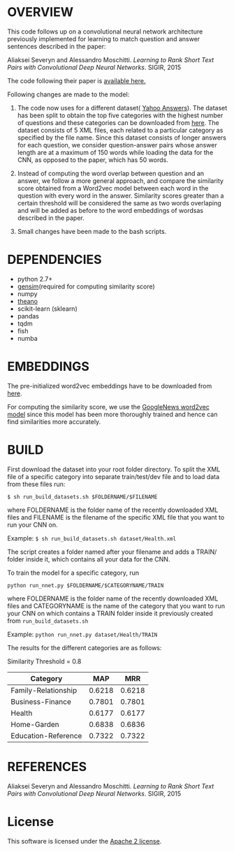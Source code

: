 # OVERVIEW

This code follows up on a convolutional neural network architecture previously implemented for learning to match question and answer sentences described in the paper:

Aliaksei Severyn and Alessandro Moschitti. *Learning to Rank Short Text Pairs with Convolutional Deep Neural Networks*. SIGIR, 2015

The code following their paper is [available here.](https://github.com/aseveryn/deep-qa)

Following changes are made to the model:
1. The code now uses for a different dataset( [Yahoo Answers](https://drive.google.com/file/d/0BzMkWccldefraVBZRlJjbS1XRHc/view?usp=sharing)). The dataset has been split to obtain the top five categories with the highest number of questions and these categories can be downloaded from [here](https://drive.google.com/open?id=0B1ttwhq718PdYlNMeC1hNmhyOWs). The dataset consists of 5 XML files, each related to a particular category as specified by the file name. Since this dataset consists of longer answers for each question, we consider question-answer pairs whose answer length are at a maximum of 150 words while loading the data for the CNN, as opposed to the paper, which has 50 words.

2. Instead of computing the word overlap between question and an answer, we follow a more general approach, and compare the similarity score obtained from a Word2vec model between each word in the question with every word in the answer. Similarity scores greater than a certain threshold will be considered the same as two words overlaping and will be added as before to the word embeddings of wordsas described in the paper. 

3. Small changes have been made to the bash scripts.

# DEPENDENCIES

- python 2.7+
- [gensim](https://radimrehurek.com/gensim/)(required for computing similarity score)
- numpy
- [theano](http://deeplearning.net/software/theano/)
- scikit-learn (sklearn)
- pandas
- tqdm
- fish
- numba

# EMBEDDINGS

The pre-initialized word2vec embeddings have to be downloaded from [here](https://drive.google.com/folderview?id=0B-yipfgecoSBfkZlY2FFWEpDR3M4Qkw5U055MWJrenE5MTBFVXlpRnd0QjZaMDQxejh1cWs&usp=sharing).

For computing the similarity score, we use the [GoogleNews word2vec model](https://drive.google.com/file/d/0BzMkWccldefraXpFcW05cWd5Skk/view?usp=sharing) since this model has been more thoroughly trained and hence can find similarities more accurately.


# BUILD
First download the dataset into your root folder directory. To split the XML file of a specific category into separate train/test/dev file and to load data from these files run:

`$ sh run_build_datasets.sh $FOLDERNAME/$FILENAME`

where FOLDERNAME is the folder name of the recently downloaded XML files and FILENAME is the filename of the specific XML file that you want to run your CNN on.

Example: `$ sh run_build_datasets.sh dataset/Health.xml`

The script creates a folder named after your filename and adds a TRAIN/ folder inside it, which contains all your data for the CNN.

To train the model for a specific category, run

`python run_nnet.py $FOLDERNAME/$CATEGORYNAME/TRAIN`

where FOLDERNAME is the folder name of the recently downloaded XML files and CATEGORYNAME is the name of the category that you want to run your CNN on which contains a TRAIN folder inside it previously created from `run_build_datasets.sh`

Example: `python run_nnet.py dataset/Health/TRAIN`

The results for the different categories are as follows:


Similarity Threshold = 0.8

| Category              | MAP  | MRR   |
|-----------------------|:---: |:-----:|
|Family-Relationship    |0.6218|0.6218 |
|Business-Finance       |0.7801|0.7801 |
|Health                 |0.6177|0.6177 |
|Home-Garden            |0.6838|0.6836 |
|Education-Reference    |0.7322|0.7322 |

# REFERENCES

Aliaksei Severyn and Alessandro Moschitti. 
*Learning to Rank Short Text Pairs with Convolutional Deep Neural Networks*. 
SIGIR, 2015

# License

This software is licensed under the [Apache 2 license](http://www.apache.org/licenses/LICENSE-2.0).
